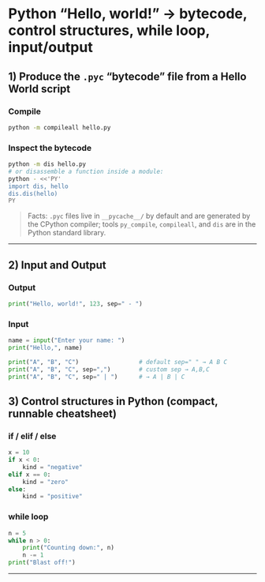 # Python “Hello, world!” → bytecode, control structures, while loop, input/output

## 1) Produce the `.pyc` “bytecode” file from a Hello World script

### Compile

```bash
python -m compileall hello.py
```

### Inspect the bytecode

```bash
python -m dis hello.py
# or disassemble a function inside a module:
python - <<'PY'
import dis, hello
dis.dis(hello)
PY
```

> Facts: `.pyc` files live in `__pycache__/` by default and are generated by the CPython compiler; tools `py_compile`, `compileall`, and `dis` are in the Python standard library.

---

## 2) Input and Output

### Output

```python
print("Hello, world!", 123, sep=" - ")
```

### Input

```python
name = input("Enter your name: ")
print("Hello,", name)
```

```python
print("A", "B", "C")                 # default sep=" " → A B C
print("A", "B", "C", sep=",")        # custom sep → A,B,C
print("A", "B", "C", sep=" | ")      # → A | B | C
```

## 3) Control structures in Python (compact, runnable cheatsheet)

### if / elif / else

```python
x = 10
if x < 0:
    kind = "negative"
elif x == 0:
    kind = "zero"
else:
    kind = "positive"
```

### while loop

```python
n = 5
while n > 0:
    print("Counting down:", n)
    n -= 1
print("Blast off!")
```

---
